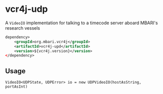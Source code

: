 # vcr4j-udp

A `VideoIO` implementation for talking to a timecode server aboard MBARI's research vessels

```xml
dependency>
    <groupId>org.mbari.vcr4j</groupId>
    <artifactId>vcr4j-upd</artifactId>
    <version>${vcr4j.version}</version>
</dependency>
```


## Usage

```
VideoIO<UDPState, UDPError> io = new UDPVideoIO(hostAsString, portAsInt) 
```